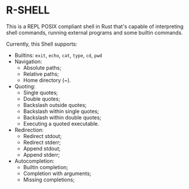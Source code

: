 # R-SHELL

This is a REPL POSIX compliant shell in Rust that's capable of interpreting shell commands, running external programs and some builtin commands.

Currently, this Shell supports:
- Builtins: `exit`, `echo`, `cat`, `type`, `cd`, `pwd`
- Navigation:
   - Absolute paths;
   - Relative paths;
   - Home directory (~).
- Quoting:
   - Single quotes;
   - Double quotes;
   - Backslash outside quotes;
   - Backslash within single quotes;
   - Backslash within double quotes;
   - Executing a quoted executable.
- Redirection:
   - Redirect stdout;
   - Redirect stderr;
   - Append stdout;
   - Append stderr;
- Autocompletion:
   - Builtin completion;
   - Completion with arguments;
   - Missing completions;